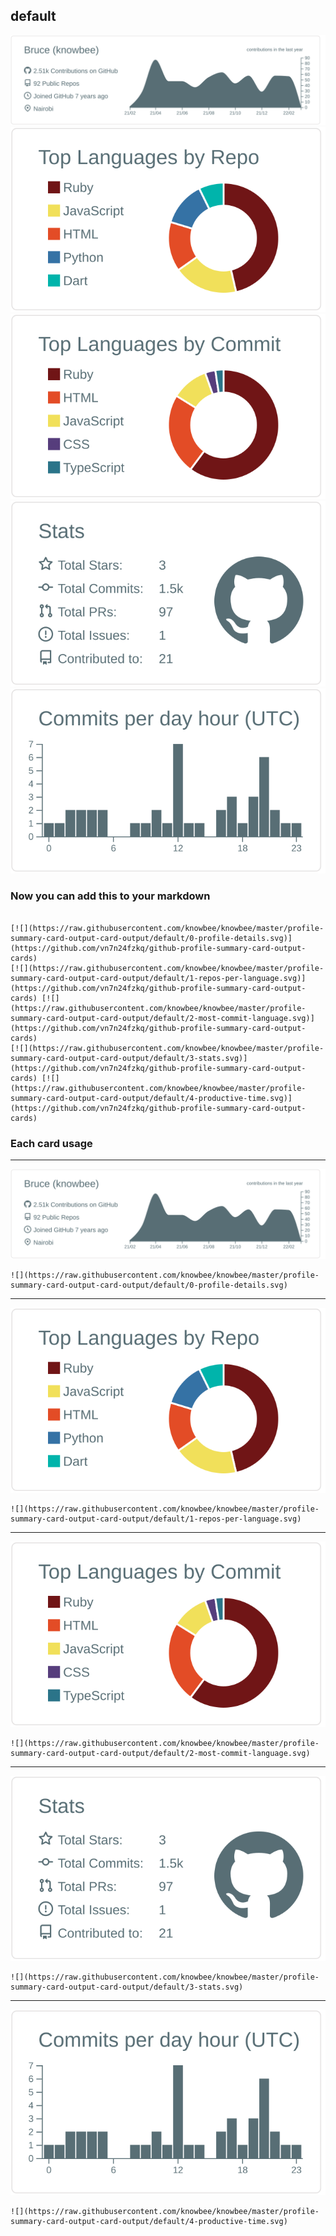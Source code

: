 ## default

[![](./0-profile-details.svg)](https://github.com/vn7n24fzkq/github-profile-summary-card-output-cards)
[![](./1-repos-per-language.svg)](https://github.com/vn7n24fzkq/github-profile-summary-card-output-cards) [![](./2-most-commit-language.svg)](https://github.com/vn7n24fzkq/github-profile-summary-card-output-cards)
[![](./3-stats.svg)](https://github.com/vn7n24fzkq/github-profile-summary-card-output-cards) [![](./4-productive-time.svg)](https://github.com/vn7n24fzkq/github-profile-summary-card-output-cards)

### Now you can add this to your markdown

```

[![](https://raw.githubusercontent.com/knowbee/knowbee/master/profile-summary-card-output-card-output/default/0-profile-details.svg)](https://github.com/vn7n24fzkq/github-profile-summary-card-output-cards)
[![](https://raw.githubusercontent.com/knowbee/knowbee/master/profile-summary-card-output-card-output/default/1-repos-per-language.svg)](https://github.com/vn7n24fzkq/github-profile-summary-card-output-cards) [![](https://raw.githubusercontent.com/knowbee/knowbee/master/profile-summary-card-output-card-output/default/2-most-commit-language.svg)](https://github.com/vn7n24fzkq/github-profile-summary-card-output-cards)
[![](https://raw.githubusercontent.com/knowbee/knowbee/master/profile-summary-card-output-card-output/default/3-stats.svg)](https://github.com/vn7n24fzkq/github-profile-summary-card-output-cards) [![](https://raw.githubusercontent.com/knowbee/knowbee/master/profile-summary-card-output-card-output/default/4-productive-time.svg)](https://github.com/vn7n24fzkq/github-profile-summary-card-output-cards)

```

### Each card usage

---

![](./0-profile-details.svg)

```
![](https://raw.githubusercontent.com/knowbee/knowbee/master/profile-summary-card-output-card-output/default/0-profile-details.svg)
```

---

![](./1-repos-per-language.svg)

```
![](https://raw.githubusercontent.com/knowbee/knowbee/master/profile-summary-card-output-card-output/default/1-repos-per-language.svg)
```

---

![](./2-most-commit-language.svg)

```
![](https://raw.githubusercontent.com/knowbee/knowbee/master/profile-summary-card-output-card-output/default/2-most-commit-language.svg)
```

---

![](./3-stats.svg)

```
![](https://raw.githubusercontent.com/knowbee/knowbee/master/profile-summary-card-output-card-output/default/3-stats.svg)
```

---

![](./4-productive-time.svg)

```
![](https://raw.githubusercontent.com/knowbee/knowbee/master/profile-summary-card-output-card-output/default/4-productive-time.svg)
```
